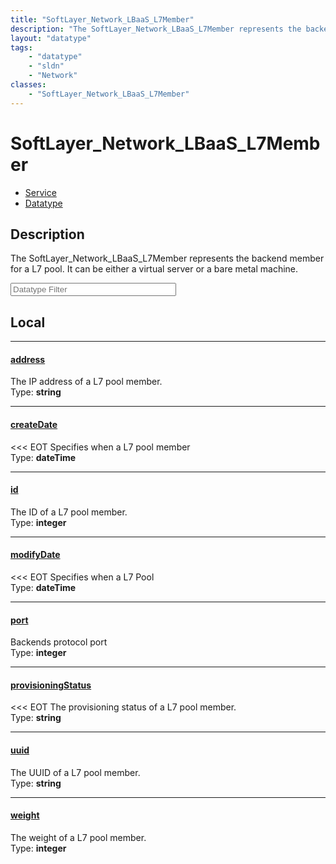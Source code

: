 ```yaml
---
title: "SoftLayer_Network_LBaaS_L7Member"
description: "The SoftLayer_Network_LBaaS_L7Member represents the backend member for a L7 pool. It can be either a virtual server or a... "
layout: "datatype"
tags:
    - "datatype"
    - "sldn"
    - "Network"
classes:
    - "SoftLayer_Network_LBaaS_L7Member"
---
```


# SoftLayer_Network_LBaaS_L7Member
<div id='service-datatype'>
    <ul id='sldn-reference-tabs'>
    <li id='service'> <a href='/reference/services/SoftLayer_Network_LBaaS_L7Member' >Service</a></li>    <li id='datatype'> <a href='/reference/datatypes/SoftLayer_Network_LBaaS_L7Member' >Datatype</a></li>
    </ul>
</div>

## Description 
The SoftLayer_Network_LBaaS_L7Member represents the backend member for a L7 pool. It can be either a virtual server or a bare metal machine. 





<!-- Filer BEGIN -->
<div class="view-filters">
        <div class="clearfix">
            <div class="search-input-box">
                <input placeholder="Datatype Filter" onkeyup="titleSearch(inputId='prop-input', divId='properties', elementClass='prop-row')" 
                    type="text" id="prop-input" value="" size="30" maxlength="128" class="form-text">
            </div>
        </div>
</div>
<!-- Filer END -->

<div id="properties" class="content">
<div id="localProperties" class="prop-content" >

## Local
<div class="prop-row">

-----
[address]: #address
#### [address]
The IP address of a L7 pool member.  
<span class="type-label">Type: </span>**string**


</div>
<div class="prop-row">

-----
[createDate]: #createdate
#### [createDate]
<<< EOT Specifies when a L7 pool member  
<span class="type-label">Type: </span>**dateTime**


</div>
<div class="prop-row">

-----
[id]: #id
#### [id]
The ID of a L7 pool member.  
<span class="type-label">Type: </span>**integer**


</div>
<div class="prop-row">

-----
[modifyDate]: #modifydate
#### [modifyDate]
<<< EOT Specifies when a L7 Pool  
<span class="type-label">Type: </span>**dateTime**


</div>
<div class="prop-row">

-----
[port]: #port
#### [port]
Backends protocol port  
<span class="type-label">Type: </span>**integer**


</div>
<div class="prop-row">

-----
[provisioningStatus]: #provisioningstatus
#### [provisioningStatus]
<<< EOT The provisioning status of a L7 pool member.  
<span class="type-label">Type: </span>**string**


</div>
<div class="prop-row">

-----
[uuid]: #uuid
#### [uuid]
The UUID of a L7 pool member.  
<span class="type-label">Type: </span>**string**


</div>
<div class="prop-row">

-----
[weight]: #weight
#### [weight]
The weight of a L7 pool member.  
<span class="type-label">Type: </span>**integer**


</div>
</div>
<!-- LOCAL PROPERTY END -->

</div>


